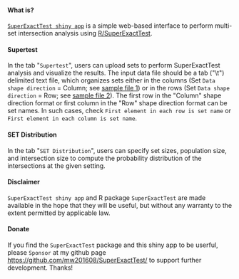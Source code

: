 #### What is?

[`SuperExactTest shiny app`](https://network.shinyapps.io/SuperExactTest/) is a simple web-based interface to perform multi-set intersection analysis using [R/SuperExactTest](https://github.com/mw201608/SuperExactTest/).

#### Supertest

In the tab "`Supertest`", users can upload sets to perform SuperExactTest analysis and visualize the results. The input data file should be a tab ("\t") delimited text file, which organizes sets either in the columns (Set `Data shape direction` = Column; see [sample file 1](https://raw.githubusercontent.com/mw201608/SuperExactTest.shiny/main/Cancer_Column_Shape.txt)) or in the rows (Set `Data shape direction` = Row; see [sample file 2](https://raw.githubusercontent.com/mw201608/SuperExactTest.shiny/main/Cancer_Row_Shape.txt)). The first row in the "Column" shape direction format or first column in the "Row" shape direction format can be set names. In such cases, check `First element in each row is set name` or `First element in each column is set name`.

#### SET Distribution

In the tab "`SET Distribution`", users can specify set sizes, population size, and intersection size to compute the probability distribution of the intersections at the given setting.


#### Disclaimer

`SuperExactTest shiny app` and R package `SuperExactTest` are made available in the hope that they will be useful, but without any warranty to the extent permitted by applicable law.

#### Donate

If you find the `SuperExactTest` package and this shiny app to be userful, please `Sponsor` at my github page https://github.com/mw201608/SuperExactTest/ to support further development. Thanks!
